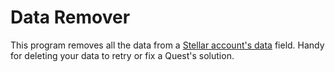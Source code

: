 # Data Remover
This program removes all the data from a [Stellar account's data](https://developers.stellar.org/api/resources/accounts/data/) field. Handy for deleting your data to retry or fix a Quest's solution.